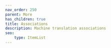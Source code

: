 ```yaml
---
nav_order: 250
parent: More
has_children: true
title: Associations
description: Machine translation associations
seo:
    type: ItemList
---
```

